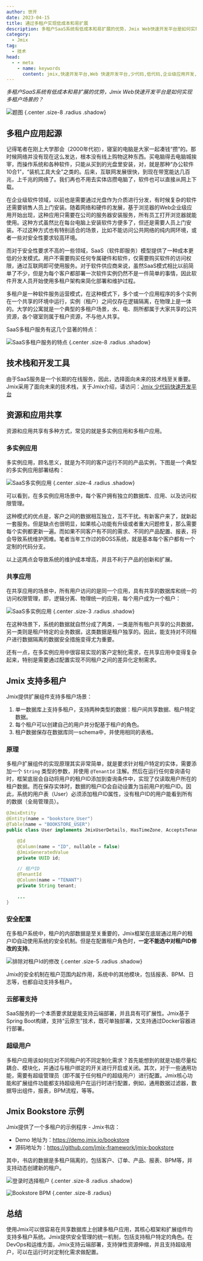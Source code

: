 ```yaml
---
author: 世开
date: 2023-04-15
title: 通过多租户实现低成本和易扩展
description: 多租户SaaS系统有低成本和易扩展的优势，Jmix Web快速开发平台是如何实现多租户场景的？
category:
  - Jmix
tag:
  - 技术
head:
  - - meta
    - name: keywords
      content: jmix,快速开发平台,Web 快速开发平台,少代码,低代码,企业级应用开发,Spring 框架,多租户
---
```


_多租户SaaS系统有低成本和易扩展的优势，Jmix Web快速开发平台是如何实现多租户场景的？_

<!-- more -->


![题图](./_media/multitenancy/multitenancy_cover.jpg) {.center .size-8 .radius .shadow}

<!-- # 大标题 -->

## 多租户应用起源

记得笔者在刚上大学那会（2000年代初），寝室的电脑是大家一起凑钱“攒”的。那时候网络并没有现在这么发达，根本没有线上购物这种东西。买电脑得去电脑城挨宰，而操作系统和各种软件，只能从买到的光盘里安装，对，就是那种“办公软件10合1”，“装机工具大全”之类的。后来，互联网发展很快，到现在带宽能达几百兆，上千兆的网络了。我们再也不用去实体店攒电脑了，软件也可以直接从网上下载。

在企业级软件领域，以前也是需要通过光盘作为介质进行分发，有时候复杂的软件还需要销售人员上门安装。随着网络和硬件的发展，基于浏览器的Web企业级应用开始出现，这种应用只需要在公司的服务器安装服务，所有员工打开浏览器就能使用。这种方式虽然比在每台电脑上安装软件方便多了，但还是需要人员上门安装。不过这种方式也有特别适合的场景，比如不能访问公共网络的纯内网环境，或者一些对安全性要求较高环境。

而对于安全性要求不高的一些领域，SaaS（软件即服务）模型提供了一种成本更低的分发模式。用户不需要购买任何专属硬件和软件，仅需要购买软件的访问权限，通过互联网即可使用服务。对于软件供应商来说，虽然SaaS模式相比以前简单了不少，但是为每个客户都部署一次软件实例仍然不是一件简单的事情，因此软件开发人员开始使用多租户架构来简化部署和维护过程。

多租户是一种软件服务运营模式，在这种模式下，多个或一个应用程序的多个实例在一个共享的环境中运行，实例（租户）之间仅存在逻辑隔离，在物理上是一体的。大学的公寓就是一个典型的多租户场景，水、电、厕所都属于大家共享的公共资源，各个寝室则属于租户资源，不与他人共享。

SaaS多租户服务有这几个显著的特点：

![SaaS多租户服务的特点](./_media/multitenancy/saas.png) {.center .size-8 .radius .shadow}

## 技术栈和开发工具

由于SaaS服务是一个长期的在线服务，因此，选择面向未来的技术栈至关重要。Jmix采用了面向未来的技术栈，关于Jmix介绍，请访问：[Jmix 少代码快速开发平台](../jmix-introduction.md)

## 资源和应用共享

资源和应用共享有多种方式，常见的就是多实例应用和多租户应用。

### 多实例应用

多实例应用，顾名思义，就是为不同的客户运行不同的产品实例，下图是一个典型的多实例应用部署结构：

![SaaS多实例应用](./_media/multitenancy/multi_instance.png) {.center .size-4 .radius .shadow}

可以看到，在多实例应用场景中，每个客户拥有独立的数据库、应用、以及访问权限管理。

这种模式的优点是，客户之间的数据相互独立，互不干扰。有新客户来了，就新起一套服务。但是缺点也很明显，如果核心功能有升级或者重大问题修复，那么需要每个实例都更新一遍。而如果不同客户有不同的需求、不同的产品配置、报表，将会导致系统维护困难。笔者当年工作过的BOSS系统，就是基本每个客户都有一个定制的代码分支。

以上这两点会导致系统的维护成本增高，并且不利于产品的创新和扩展。

### 共享应用

在共享应用的场景中，所有用户访问的是同一个应用，具有共享的数据库和统一的访问权限管理，即，逻辑分离、物理统一的应用，每个用户成为一个租户：

![SaaS多实例应用](./_media/multitenancy/shared_instance.png) {.center .size-3 .radius .shadow}

在这种场景下，系统的数据就自然分成了两类，一类是所有租户共享的公共数据，另一类则是租户特定的业务数据，这类数据是租户独享的。因此，能支持对不同租户进行数据隔离的数据安全措施变得尤为重要。

还有一点，在多实例应用中很容易实现的客户定制化需求，在共享应用中变得复杂起来，特别是需要通过配置实现不同租户之间的差异化定制需求。

## Jmix 支持多租户

Jmix提供扩展组件支持多租户场景：
1. 单一数据库上支持多租户，支持两种类型的数据：租户间共享数据、租户特定数据。
2. 每个租户可以创建自己的用户并分配基于租户的角色。
3. 租户数据保存在数据库同一schema中，并使用相同的表格。

### 原理

多租户扩展组件的实现原理其实非常简单，就是要求针对租户特定的实体，需要添加一个 `String` 类型的参数，并使用 `@TenantId` 注解。然后在运行任何查询语句时，框架底层会自动将用户的租户ID添加到查询条件中，实现了仅读取用户所在的租户数据。而在保存实体时，数据的租户ID会自动设置为当前用户的租户ID。因此，系统的用户表（User）必须添加租户ID属性，没有租户ID的用户能看到所有的数据（全局管理员）。

```java
@JmixEntity
@Entity(name = "bookstore_User")
@Table(name = "BOOKSTORE_USER")
public class User implements JmixUserDetails, HasTimeZone, AcceptsTenant {

    @Id
    @Column(name = "ID", nullable = false)
    @JmixGeneratedValue
    private UUID id;

    // 租户ID
    @TenantId
    @Column(name = "TENANT")
    private String tenant;

    ...
}
```

### 安全配置

在多租户系统中，租户的内部数据是至关重要的，Jmix框架在底层通过用户的租户ID自动使用系统的安全机制。但是在配置租户角色时，**一定不能选中对租户ID修改的支持**。

![排除对租户Id的修改](./_media/multitenancy/exclude_tid.png) {.center .size-5 .radius .shadow}

Jmix的安全机制在租户范围内起作用，系统中的其他模块，包括报表、BPM、日志等，也都自动支持多租户。

### 云部署支持

SaaS服务的一个本质要求就是能支持云端部署，并且具有可扩展性。Jmix基于Spring Boot构建，支持“云原生”技术，既可单独部署，又支持通过Docker容器进行部署。

### 超级用户

多租户应用该如何应对不同租户的不同定制化需求？首先能想到的就是功能尽量松耦合、模块化，并通过与租户绑定的开关进行开启或关闭。其次，对于一些通用功能，需要有超级管理员（即不属于任何租户的超级用户）进行配置。Jmix核心功能和扩展组件功能都支持超级用户在运行时进行配置，例如，通用数据过滤器，数据导出组件，报表，BPM流程，等等。

## Jmix Bookstore 示例

Jmix提供了一个多租户的示例程序 - Jmix书店：
- Demo 地址为：https://demo.jmix.io/bookstore
- 源码地址为：https://github.com/jmix-framework/jmix-bookstore

其中，书店的数据是多租户隔离的，包括客户、订单、产品、报表、BPM等，并支持动态创建新的租户。

![登录时选择租户](./_media/multitenancy/bookstore_login.png) {.center .size-8 .radius .shadow}

![Bookstore BPM](./_media/multitenancy/bookstore_bpm.png) {.center .size-8 .radius}

## 总结

使用Jmix可以很容易在共享数据库上创建多租户应用，其核心框架和扩展组件均支持多租户系统。Jmix提供安全管理的统一机制，包括支持租户特定的角色。在DevOps和运维方面，Jmix支持云端部署，支持弹性资源伸缩，并且支持超级用户，可以在运行时对定制化需求做配置。

